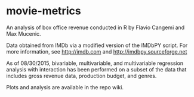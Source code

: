 # movie-metrics
An analysis of box office revenue conducted in R by Flavio Cangemi and Max Mucenic.

Data obtained from IMDb via a modified version of the IMDbPY script. For more information, see http://imdb.com and http://imdbpy.sourceforge.net

As of 08/30/2015, bivariable, multivariable, and multivariable regression analysis with interaction has been performed on a subset of the data that includes gross revenue data, production budget, and genres. 

Plots and analysis are available in the repo wiki. 
